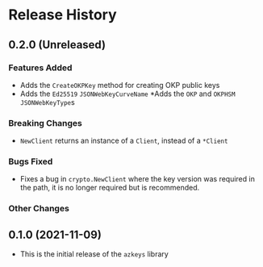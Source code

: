 # Release History

## 0.2.0 (Unreleased)

### Features Added
* Adds the `CreateOKPKey` method for creating OKP public keys
* Adds the `Ed25519` `JSONWebKeyCurveName`
*Adds the `OKP` and `OKPHSM` `JSONWebKeyType`s

### Breaking Changes
* `NewClient` returns an instance of a `Client`, instead of a `*Client`

### Bugs Fixed
* Fixes a bug in `crypto.NewClient` where the key version was required in the path, it is no longer required but is recommended.

### Other Changes

## 0.1.0 (2021-11-09)
* This is the initial release of the `azkeys` library

